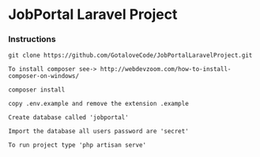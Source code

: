 # JobPortal Laravel Project

### Instructions

```git clone https://github.com/GotaloveCode/JobPortalLaravelProject.git```

```To install composer see-> http://webdevzoom.com/how-to-install-composer-on-windows/ ```

```composer install```

```copy .env.example and remove the extension .example```

```Create database called 'jobportal'```

```Import the database all users password are 'secret'```

```To run project type 'php artisan serve' ```
